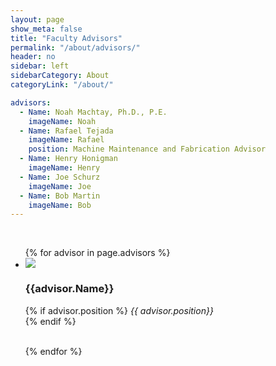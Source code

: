 ```yaml
---
layout: page
show_meta: false
title: "Faculty Advisors"
permalink: "/about/advisors/"
header: no
sidebar: left
sidebarCategory: About
categoryLink: "/about/"

advisors:
  - Name: Noah Machtay, Ph.D., P.E.
    imageName: Noah
  - Name: Rafael Tejada
    imageName: Rafael
    position: Machine Maintenance and Fabrication Advisor
  - Name: Henry Honigman
    imageName: Henry
  - Name: Joe Schurz
    imageName: Joe
  - Name: Bob Martin
    imageName: Bob
---
```

<br>
<ul class="small-block-grid-1 medium-block-grid-2">
{% for advisor in page.advisors %}
  <li>
    <img src="{{ site.baseurl }}/images/advisors/{{ advisor.imageName }}.png"><br>
    <h3>{{advisor.Name}}</h3>   
    {% if advisor.position %}
      <i>{{ advisor.position}}</i><br>
    {% endif %}
  <br><br>
  </li>

{% endfor %}
</ul>
